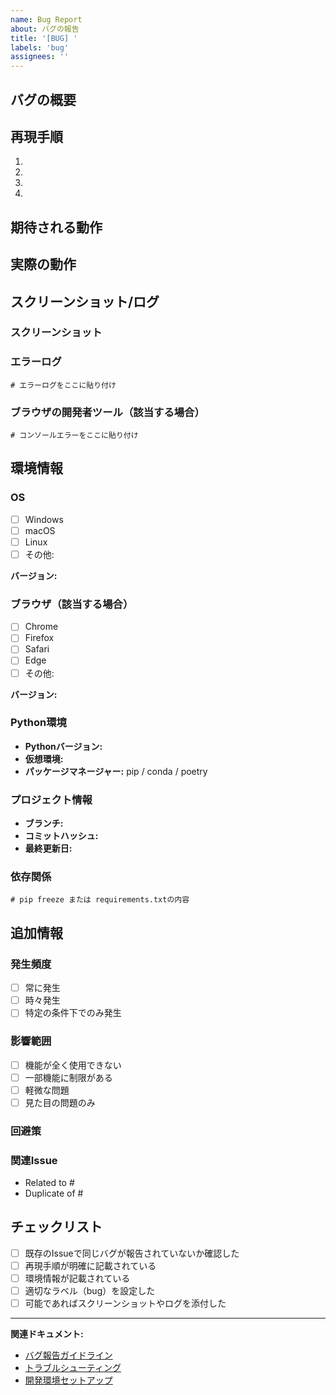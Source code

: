 ```yaml
---
name: Bug Report
about: バグの報告
title: '[BUG] '
labels: 'bug'
assignees: ''
---
```


## バグの概要
<!-- バグの内容を簡潔に説明してください -->


## 再現手順
<!-- バグを再現するための手順を詳細に記載してください -->

1.
2.
3.
4.

## 期待される動作
<!-- 本来どのような動作をするべきかを説明してください -->


## 実際の動作
<!-- 実際にどのような動作をしているかを説明してください -->


## スクリーンショット/ログ
<!-- 可能であれば、スクリーンショットやエラーログを添付してください -->

### スクリーンショット
<!-- スクリーンショットをここに添付 -->

### エラーログ
```
# エラーログをここに貼り付け
```

### ブラウザの開発者ツール（該当する場合）
```
# コンソールエラーをここに貼り付け
```

## 環境情報
<!-- バグが発生した環境について記載してください -->

### OS
- [ ] Windows
- [ ] macOS
- [ ] Linux
- [ ] その他:

**バージョン:**

### ブラウザ（該当する場合）
- [ ] Chrome
- [ ] Firefox
- [ ] Safari
- [ ] Edge
- [ ] その他:

**バージョン:**

### Python環境
- **Pythonバージョン:**
- **仮想環境:** 
- **パッケージマネージャー:** pip / conda / poetry

### プロジェクト情報
- **ブランチ:**
- **コミットハッシュ:**
- **最終更新日:**

### 依存関係
```
# pip freeze または requirements.txtの内容
```

## 追加情報
<!-- その他、バグの調査に役立つ情報があれば記載してください -->

### 発生頻度
- [ ] 常に発生
- [ ] 時々発生
- [ ] 特定の条件下でのみ発生

### 影響範囲
- [ ] 機能が全く使用できない
- [ ] 一部機能に制限がある
- [ ] 軽微な問題
- [ ] 見た目の問題のみ

### 回避策
<!-- 一時的な回避策があれば記載してください -->


### 関連Issue
<!-- 関連するIssueがあれば記載してください -->
- Related to #
- Duplicate of #

## チェックリスト
<!-- Issue作成前に以下を確認してください -->

- [ ] 既存のIssueで同じバグが報告されていないか確認した
- [ ] 再現手順が明確に記載されている
- [ ] 環境情報が記載されている
- [ ] 適切なラベル（bug）を設定した
- [ ] 可能であればスクリーンショットやログを添付した

---

**関連ドキュメント:**
- [バグ報告ガイドライン](../../docs/development/bug_report_guidelines.md)
- [トラブルシューティング](../../docs/troubleshooting.md)
- [開発環境セットアップ](../../docs/development/setup.md)